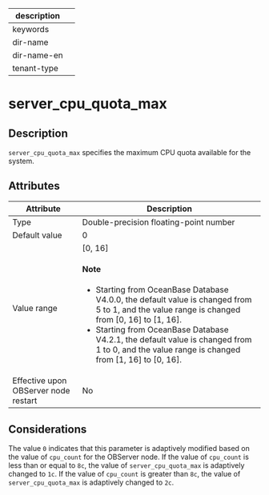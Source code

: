 |description||
|---|---|
|keywords||
|dir-name||
|dir-name-en||
|tenant-type||

# server_cpu_quota_max

## Description

`server_cpu_quota_max` specifies the maximum CPU quota available for the system.

## Attributes

| **Attribute** | **Description** |
|------------------|-----------|
| Type | Double-precision floating-point number |
| Default value | 0 |
| Value range | \[0, 16]  <main id="notice" type='explain'><h4>Note</h4><ul><li>Starting from OceanBase Database V4.0.0, the default value is changed from 5 to 1, and the value range is changed from [0, 16] to [1, 16].  </li><li>Starting from OceanBase Database V4.2.1, the default value is changed from 1 to 0, and the value range is changed from [1, 16] to [0, 16].  </li></ul></main> |
| Effective upon OBServer node restart | No |

## Considerations

The value `0` indicates that this parameter is adaptively modified based on the value of `cpu_count` for the OBServer node. If the value of `cpu_count` is less than or equal to `8c`, the value of `server_cpu_quota_max` is adaptively changed to `1c`. If the value of `cpu_count` is greater than `8c`, the value of `server_cpu_quota_max` is adaptively changed to `2c`.